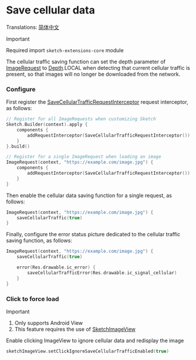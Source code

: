 # Save cellular data

Translations: [简体中文](save_cellular_traffic_zh.md)

> [!IMPORTANT]
> Required import `sketch-extensions-core` module

The cellular traffic saving function can set the depth parameter of [ImageRequest] to [Depth].LOCAL
when detecting that current cellular traffic is present, so that images will no longer be downloaded
from the network.

### Configure

First register the [SaveCellularTrafficRequestInterceptor] request interceptor, as follows:

```kotlin
// Register for all ImageRequests when customizing Sketch
Sketch.Builder(context).apply {
    components {
        addRequestInterceptor(SaveCellularTrafficRequestInterceptor())
    }
}.build()

// Register for a single ImageRequest when loading an image
ImageRequest(context, "https://example.com/image.jpg") {
    components {
        addRequestInterceptor(SaveCellularTrafficRequestInterceptor())
    }
}
```

Then enable the cellular data saving function for a single request, as follows:

```kotlin
ImageRequest(context, "https://example.com/image.jpg") {
    saveCellularTraffic(true)
}
```

Finally, configure the error status picture dedicated to the cellular traffic saving function, as
follows:

```kotlin
ImageRequest(context, "https://example.com/image.jpg") {
    saveCellularTraffic(true)

    error(Res.drawable.ic_error) {
        saveCellularTrafficError(Res.drawable.ic_signal_cellular)
    }
}
```

### Click to force load

> [!IMPORTANT]
> 1. Only supports Android View
> 2. This feature requires the use of [SketchImageView]

Enable clicking ImageView to ignore cellular data and redisplay the image

```kotlin
sketchImageView.setClickIgnoreSaveCellularTrafficEnabled(true)
```

[Sketch]: ../../sketch-core/src/commonMain/kotlin/com/github/panpf/sketch/Sketch.common.kt

[SketchImageView]: ../../sketch-extensions-view-core/src/main/kotlin/com/github/panpf/sketch/SketchImageView.kt

[SaveCellularTrafficRequestInterceptor]: ../../sketch-extensions-core/src/commonMain/kotlin/com/github/panpf/sketch/request/SaveCellularTrafficRequestInterceptor.kt

[ImageRequest]: ../../sketch-core/src/commonMain/kotlin/com/github/panpf/sketch/request/ImageRequest.kt

[Depth]: ../../sketch-core/src/commonMain/kotlin/com/github/panpf/sketch/request/Depth.kt